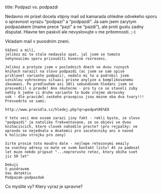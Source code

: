 title: Podpazi vs. podpazdi

Nedavno mi prisel docela vtipny mail od kamarada ohledne odvekeho sporu o spravnost vyrazu “podpazi” a “podpazdi”. Ja sam jsem zarytym podpazakem (mame prece “pazi” a ne “pazdi”), ale proti gustu zadny disputat. Hlavne ten paskvil ale nevyslovujte v me pritomnosti. ;-)

Vkladam mail v puvodnim zneni.

```
Vážení a milí,
jelikoz mi to stale nedavalo spat, jal jsem se tomuto
nehynoucimu sporu prisouditi konecne rozreseni.

Jelikoz a protoze jsem v poslednich dnech ve dvou ruznych
knihach narazil na slovo podpazdi (ac jsem se sam spise
priklanel variante podpazi), nedalo mi to a podrobil jsem
vzniklou vyhrocenou situaci prisne anylyze a komplikovanemu
zkoumani. Po predlouhem asi 18ti sekundovem hledani jsem se
presvedcil o pravde! Ano skutecne - pro ty co se staveli zuby
nehty k jedne ci druhe variante to bude zrejme obrovsky
sok - dle pravidel ceskeho pravopisu jsou mozne oba dva tvary!!!
Presvedcte se sami: 

http://www.pravidla.cz/hledej.php?qr=podpa%9E%ED

V teto veci mne ovsem zarazi jiny fakt - rekli byste, ze slovo
"podpazdi" je natoliko frekventovane, ze se objevi ve dvou
knihaciscich, ktere clovek nahodile precte? (pro rejpalky: ne
opravdu se nejednalo o Anatomii pro zacatecniky ani o navod
k holicimu strojku pro zeny)

Sirte prosim toto moudro dale - nejlepe retezovymi emaily
na vsechny adresy co mate ve svem kontakt listu! At za padesat
let muze nekdo pripsat "...nepreruste retez, ktery obiha svet
jiz 50 let"

Dekuji
S pozdravem
Vas detektiv
Podpazak-podpazdak
```

Co myslite vy? Ktery vyraz je spravne?
